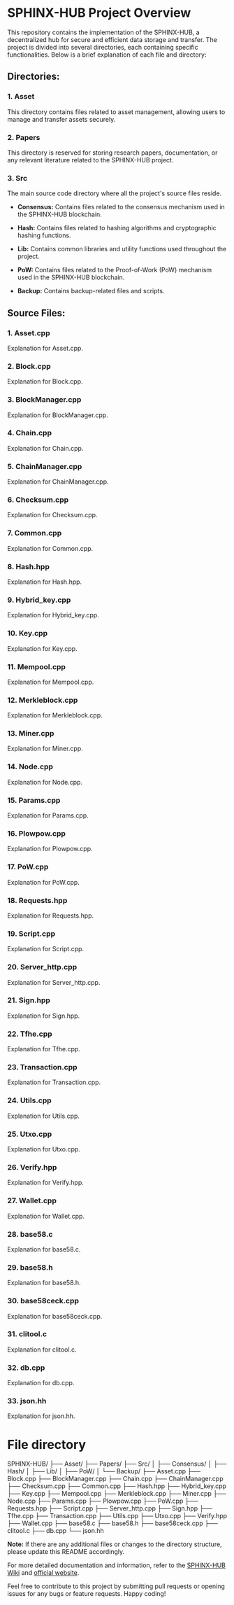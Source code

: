 
# SPHINX-HUB Project Overview

This repository contains the implementation of the SPHINX-HUB, a decentralized hub for secure and efficient data storage and transfer. The project is divided into several directories, each containing specific functionalities. Below is a brief explanation of each file and directory:

## Directories:

### 1. Asset
This directory contains files related to asset management, allowing users to manage and transfer assets securely.

### 2. Papers
This directory is reserved for storing research papers, documentation, or any relevant literature related to the SPHINX-HUB project.

### 3. Src
The main source code directory where all the project's source files reside.

- **Consensus:** Contains files related to the consensus mechanism used in the SPHINX-HUB blockchain.

- **Hash:** Contains files related to hashing algorithms and cryptographic hashing functions.

- **Lib:** Contains common libraries and utility functions used throughout the project.

- **PoW:** Contains files related to the Proof-of-Work (PoW) mechanism used in the SPHINX-HUB blockchain.

- **Backup:** Contains backup-related files and scripts.

## Source Files:

### 1. Asset.cpp
Explanation for Asset.cpp.

### 2. Block.cpp
Explanation for Block.cpp.

### 3. BlockManager.cpp
Explanation for BlockManager.cpp.

### 4. Chain.cpp
Explanation for Chain.cpp.

### 5. ChainManager.cpp
Explanation for ChainManager.cpp.

### 6. Checksum.cpp
Explanation for Checksum.cpp.

### 7. Common.cpp
Explanation for Common.cpp.

### 8. Hash.hpp
Explanation for Hash.hpp.

### 9. Hybrid_key.cpp
Explanation for Hybrid_key.cpp.

### 10. Key.cpp
Explanation for Key.cpp.

### 11. Mempool.cpp
Explanation for Mempool.cpp.

### 12. Merkleblock.cpp
Explanation for Merkleblock.cpp.

### 13. Miner.cpp
Explanation for Miner.cpp.

### 14. Node.cpp
Explanation for Node.cpp.

### 15. Params.cpp
Explanation for Params.cpp.

### 16. Plowpow.cpp
Explanation for Plowpow.cpp.

### 17. PoW.cpp
Explanation for PoW.cpp.

### 18. Requests.hpp
Explanation for Requests.hpp.

### 19. Script.cpp
Explanation for Script.cpp.

### 20. Server_http.cpp
Explanation for Server_http.cpp.

### 21. Sign.hpp
Explanation for Sign.hpp.

### 22. Tfhe.cpp
Explanation for Tfhe.cpp.

### 23. Transaction.cpp
Explanation for Transaction.cpp.

### 24. Utils.cpp
Explanation for Utils.cpp.

### 25. Utxo.cpp
Explanation for Utxo.cpp.

### 26. Verify.hpp
Explanation for Verify.hpp.

### 27. Wallet.cpp
Explanation for Wallet.cpp.

### 28. base58.c
Explanation for base58.c.

### 29. base58.h
Explanation for base58.h.

### 30. base58ceck.cpp
Explanation for base58ceck.cpp.

### 31. clitool.c
Explanation for clitool.c.

### 32. db.cpp
Explanation for db.cpp.

### 33. json.hh
Explanation for json.hh.


# File directory

SPHINX-HUB/
├── Asset/
├── Papers/
├── Src/
│   ├── Consensus/
│   ├── Hash/
│   ├── Lib/
│   ├── PoW/
│   └── Backup/
├── Asset.cpp
├── Block.cpp
├── BlockManager.cpp
├── Chain.cpp
├── ChainManager.cpp
├── Checksum.cpp
├── Common.cpp
├── Hash.hpp
├── Hybrid_key.cpp
├── Key.cpp
├── Mempool.cpp
├── Merkleblock.cpp
├── Miner.cpp
├── Node.cpp
├── Params.cpp
├── Plowpow.cpp
├── PoW.cpp
├── Requests.hpp
├── Script.cpp
├── Server_http.cpp
├── Sign.hpp
├── Tfhe.cpp
├── Transaction.cpp
├── Utils.cpp
├── Utxo.cpp
├── Verify.hpp
├── Wallet.cpp
├── base58.c
├── base58.h
├── base58ceck.cpp
├── clitool.c
├── db.cpp
└── json.hh


**Note:** If there are any additional files or changes to the directory structure, please update this README accordingly.

For more detailed documentation and information, refer to the [SPHINX-HUB Wiki](https://github.com/your-username/SPHINX-HUB/wiki) and [official website](https://sphinxhub.com).

Feel free to contribute to this project by submitting pull requests or opening issues for any bugs or feature requests. Happy coding!
